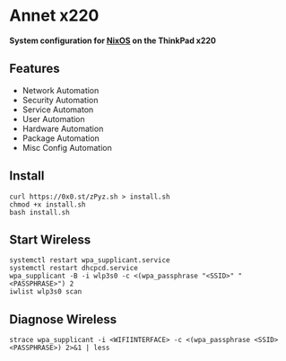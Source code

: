 Annet x220
==========
**System configuration for [NixOS](https://nixos.org/) on the ThinkPad x220**

Features
--------
* Network Automation
* Security Automation
* Service Automaton
* User Automation
* Hardware Automation
* Package Automation
* Misc Config Automation
  
Install
-------
```
curl https://0x0.st/zPyz.sh > install.sh
chmod +x install.sh
bash install.sh
```

Start Wireless
--------------
```
systemctl restart wpa_supplicant.service
systemctl restart dhcpcd.service
wpa_supplicant -B -i wlp3s0 -c <(wpa_passphrase "<SSID>" "<PASSPHRASE>") 2
iwlist wlp3s0 scan
```

Diagnose Wireless
-----------------
`strace wpa_supplicant -i <WIFIINTERFACE> -c <(wpa_passphrase <SSID> <PASSPHRASE>) 2>&1 | less`
